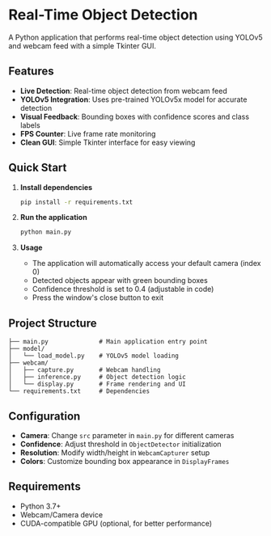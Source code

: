 # Real-Time Object Detection

A Python application that performs real-time object detection using YOLOv5 and webcam feed with a simple Tkinter GUI.

## Features

- **Live Detection**: Real-time object detection from webcam feed
- **YOLOv5 Integration**: Uses pre-trained YOLOv5x model for accurate detection
- **Visual Feedback**: Bounding boxes with confidence scores and class labels
- **FPS Counter**: Live frame rate monitoring
- **Clean GUI**: Simple Tkinter interface for easy viewing

## Quick Start

1. **Install dependencies**
   ```bash
   pip install -r requirements.txt
   ```

2. **Run the application**
   ```bash
   python main.py
   ```

3. **Usage**
   - The application will automatically access your default camera (index 0)
   - Detected objects appear with green bounding boxes
   - Confidence threshold is set to 0.4 (adjustable in code)
   - Press the window's close button to exit

## Project Structure

```
├── main.py              # Main application entry point
├── model/
│   └── load_model.py    # YOLOv5 model loading
├── webcam/
│   ├── capture.py       # Webcam handling
│   ├── inference.py     # Object detection logic
│   └── display.py       # Frame rendering and UI
└── requirements.txt     # Dependencies
```

## Configuration

- **Camera**: Change `src` parameter in `main.py` for different cameras
- **Confidence**: Adjust threshold in `ObjectDetector` initialization
- **Resolution**: Modify width/height in `WebcamCapturer` setup
- **Colors**: Customize bounding box appearance in `DisplayFrames`

## Requirements

- Python 3.7+
- Webcam/Camera device
- CUDA-compatible GPU (optional, for better performance)